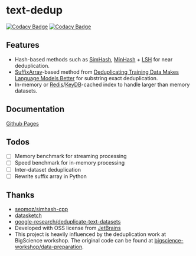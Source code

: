 # text-dedup

[![Codacy Badge](https://app.codacy.com/project/badge/Coverage/cc66178e49d24908ac1fb2b2dbe4e5b3)](https://www.codacy.com/gh/ChenghaoMou/text-dedup/dashboard?utm_source=github.com&utm_medium=referral&utm_content=ChenghaoMou/text-dedup&utm_campaign=Badge_Coverage) [![Codacy Badge](https://app.codacy.com/project/badge/Grade/cc66178e49d24908ac1fb2b2dbe4e5b3)](https://www.codacy.com/gh/ChenghaoMou/text-dedup/dashboard?utm_source=github.com&utm_medium=referral&utm_content=ChenghaoMou/text-dedup&utm_campaign=Badge_Grade)


## Features

-   Hash-based methods such as [SimHash](https://www.cs.princeton.edu/courses/archive/spring04/cos598B/bib/CharikarEstim.pdf), [MinHash](https://web.archive.org/web/20150131043133/http://gatekeeper.dec.com/ftp/pub/dec/SRC/publications/broder/positano-final-wpnums.pdf) + [LSH](http://infolab.stanford.edu/~ullman/mmds.html) for near deduplication.
-   [SuffixArray](http://dl.acm.org/citation.cfm?id=320176.320218)-based method from [Deduplicating Training Data Makes Language Models Better](https://arxiv.org/abs/2107.06499) for substring exact deduplication.
-   In-memory or [Redis](https://redis.io)/[KeyDB](https://docs.keydb.dev)-cached index to handle larger than memory datasets.

## Documentation

[Github Pages](https://chenghaomou.github.io/text-dedup/index.html)

## Todos
-   [ ] Memory benchmark for streaming processing
-   [ ] Speed benchmark for in-memory processing
-   [ ] Inter-dataset deduplication
-   [ ] Rewrite suffix array in Python

## Thanks

-   [seomoz/simhash-cpp](https://github.com/seomoz/simhash-cpp)
-   [datasketch](http://ekzhu.com/datasketch/index.html)
-   [google-research/deduplicate-text-datasets](https://github.com/google-research/deduplicate-text-datasets)
-   Developed with OSS license from [JetBrains](https://jb.gg/OpenSourceSupport)
-   This project is heavily influenced by the deduplication work at BigScience workshop. The original code can be found at [bigscience-workshop/data-preparation](https://github.com/bigscience-workshop/data-preparation/tree/main/preprocessing/filtering/deduplicate).
